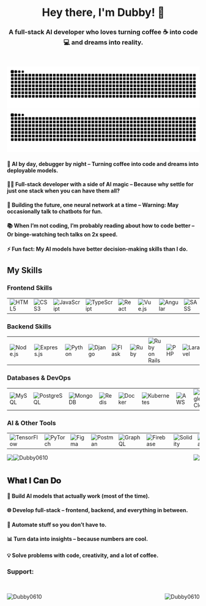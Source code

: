 <h1 align="center" dir="auto"> Hey there, I'm Dubby! 👋 </h1>
<p align="center">
  <h3 align="center">A full-stack AI developer who loves turning coffee ☕ into code 💻 and dreams into reality. </h3>
  <br clear="both">
  
  ![github contribution grid snake animation](https://raw.githubusercontent.com/Dubby0610/Dubby0610/output/snake-dark.svg#gh-dark-mode-only)
  ![github contribution grid snake animation](https://raw.githubusercontent.com/Dubby0610/Dubby0610/output/snake.svg#gh-light-mode-only)

#### 🤖 AI by day, debugger by night – Turning coffee into code and dreams into deployable models.
  
#### 👨‍💻 Full-stack developer with a side of AI magic – Because why settle for just one stack when you can have them all?
  
#### 🚀 Building the future, one neural network at a time – Warning: May occasionally talk to chatbots for fun.
  
#### 📚 When I’m not coding, I’m probably reading about how to code better – Or binge-watching tech talks on 2x speed.
  
#### ⚡ Fun fact: My AI models have better decision-making skills than I do.

</p>

## My Skills

### **Frontend Skills**
<table>
    <tr>
      <td><img src="https://skillicons.dev/icons?i=html" alt="HTML5" width="50" title="HTML5 - Markup language for structuring web content"></td>
      <td><img src="https://skillicons.dev/icons?i=css" alt="CSS3" width="50" title="CSS3 - Styling language for designing web pages"></td>
      <td><img src="https://skillicons.dev/icons?i=js" alt="JavaScript" width="50" title="JavaScript - Programming language for interactive web development"></td>
      <td><img src="https://skillicons.dev/icons?i=ts" alt="TypeScript" width="50" title="TypeScript - Typed superset of JavaScript"></td>
      <td><img src="https://skillicons.dev/icons?i=react" alt="React" width="50" title="React - JavaScript library for building user interfaces"></td>
      <td><img src="https://skillicons.dev/icons?i=vue" alt="Vue.js" width="50" title="Vue.js - Progressive JavaScript framework"></td>
      <td><img src="https://skillicons.dev/icons?i=angular" alt="Angular" width="50" title="Angular - Platform for building web applications"></td>
      <td><img src="https://skillicons.dev/icons?i=sass" alt="SASS" width="50" title="SASS - CSS preprocessor for better styling"></td>
      <td><img src="https://skillicons.dev/icons?i=tailwind" alt="Tailwind CSS" width="50" title="Tailwind CSS - Utility-first CSS framework"></td>
      <td><img src="https://skillicons.dev/icons?i=redux" alt="Redux" width="50" title="Redux - State management library for JavaScript apps"></td>
      <td><img src="https://skillicons.dev/icons?i=webpack" alt="Webpack" width="50" title="Webpack - Module bundler for JavaScript"></td>
    </tr>
</table>

### **Backend Skills**
<table>
    <tr>
      <td><img src="https://skillicons.dev/icons?i=nodejs" alt="Node.js" width="50" title="Node.js - JavaScript runtime for server-side development"></td>
      <td><img src="https://skillicons.dev/icons?i=express" alt="Express.js" width="50" title="Express.js - Web framework for Node.js"></td>
      <td><img src="https://skillicons.dev/icons?i=python" alt="Python" width="50" title="Python - Versatile programming language"></td>
      <td><img src="https://skillicons.dev/icons?i=django" alt="Django" width="50" title="Django - High-level Python web framework"></td>
      <td><img src="https://skillicons.dev/icons?i=flask" alt="Flask" width="50" title="Flask - Lightweight Python web framework"></td>
      <td><img src="https://skillicons.dev/icons?i=ruby" alt="Ruby" width="50" title="Ruby - Dynamic, object-oriented programming language"></td>
      <td><img src="https://skillicons.dev/icons?i=rails" alt="Ruby on Rails" width="50" title="Ruby on Rails - Web application framework"></td>
      <td><img src="https://skillicons.dev/icons?i=php" alt="PHP" width="50" title="PHP - Server-side scripting language"></td>
      <td><img src="https://skillicons.dev/icons?i=laravel" alt="Laravel" width="50" title="Laravel - PHP web framework"></td>
      <td><img src="https://skillicons.dev/icons?i=java" alt="Java" width="50" title="Java - Object-oriented programming language"></td>
      <td><img src="https://skillicons.dev/icons?i=spring" alt="Spring Boot" width="50" title="Spring Boot - Java framework for building web apps"></td>
    </tr>
</table>

### **Databases & DevOps**
<table>
    <tr>
      <td><img src="https://skillicons.dev/icons?i=mysql" alt="MySQL" width="50" title="MySQL - Relational database management system"></td>
      <td><img src="https://skillicons.dev/icons?i=postgres" alt="PostgreSQL" width="50" title="PostgreSQL - Advanced open-source relational database"></td>
      <td><img src="https://skillicons.dev/icons?i=mongodb" alt="MongoDB" width="50" title="MongoDB - NoSQL document-oriented database"></td>
      <td><img src="https://skillicons.dev/icons?i=redis" alt="Redis" width="50" title="Redis - In-memory data structure store"></td>
      <td><img src="https://skillicons.dev/icons?i=docker" alt="Docker" width="50" title="Docker - Containerization platform"></td>
      <td><img src="https://skillicons.dev/icons?i=kubernetes" alt="Kubernetes" width="50" title="Kubernetes - Container orchestration platform"></td>
      <td><img src="https://skillicons.dev/icons?i=aws" alt="AWS" width="50" title="AWS - Cloud computing platform"></td>
      <td><img src="https://skillicons.dev/icons?i=gcp" alt="Google Cloud" width="50" title="Google Cloud - Cloud computing services"></td>
      <td><img src="https://skillicons.dev/icons?i=azure" alt="Azure" width="50" title="Azure - Microsoft's cloud computing platform"></td>
      <td><img src="https://skillicons.dev/icons?i=git" alt="Git" width="50" title="Git - Version control system"></td>
      <td><img src="https://skillicons.dev/icons?i=github" alt="GitHub" width="50" title="GitHub - Platform for version control and collaboration"></td>
    </tr>
</table>

### **AI & Other Tools**
<table>
    <tr>
      <td><img src="https://skillicons.dev/icons?i=tensorflow" alt="TensorFlow" width="50" title="TensorFlow - Machine learning framework"></td>
      <td><img src="https://skillicons.dev/icons?i=pytorch" alt="PyTorch" width="50" title="PyTorch - Machine learning library"></td>
      <td><img src="https://skillicons.dev/icons?i=figma" alt="Figma" width="50" title="Figma - Design and prototyping tool"></td>
      <td><img src="https://skillicons.dev/icons?i=postman" alt="Postman" width="50" title="Postman - API development and testing tool"></td>
      <td><img src="https://skillicons.dev/icons?i=graphql" alt="GraphQL" width="50" title="GraphQL - Query language for APIs"></td>
      <td><img src="https://skillicons.dev/icons?i=firebase" alt="Firebase" width="50" title="Firebase - Backend-as-a-Service platform"></td>
      <td><img src="https://skillicons.dev/icons?i=solidity" alt="Solidity" width="50" title="Solidity - Programming language for smart contracts"></td>
      <td><img src="https://skillicons.dev/icons?i=blockchain" alt="Blockchain" width="50" title="Blockchain - Decentralized ledger technology"></td>
      <td><img src="https://skillicons.dev/icons?i=linux" alt="Linux" width="50" title="Linux - Open-source operating system"></td>
      <td><img src="https://skillicons.dev/icons?i=bash" alt="Bash" width="50" title="Bash - Unix shell and command language"></td>
      <td><img src="https://skillicons.dev/icons?i=vscode" alt="VS Code" width="50" title="VS Code - Code editor by Microsoft"></td>
    </tr>
</table>

<img src="https://komarev.com/ghpvc/?username=Dubby0610&label=Profile%20views&color=0e75b6&style=flat" alt="Dubby0610" /><img align="left" src="https://visitor-badge.laobi.icu/badge?page_id=Dubby0610.Dubby0610" /><img align="right" src="https://img.shields.io/github/followers/Dubby0610?label=Follow&style=social" />

<h1 align="center"></h1>

## 𝐖𝐡𝐚𝐭 𝐈 𝐂𝐚𝐧 𝐃𝐨

<div>

#### 🤖 Build AI models that actually work (most of the time).

#### 🌐 Develop full-stack – frontend, backend, and everything in between.

#### 🚀 Automate stuff so you don’t have to.

#### 📊 Turn data into insights – because numbers are cool.

#### 💡 Solve problems with code, creativity, and a lot of coffee.

</div>

<h3 align="left">Support:</h3>
<br>

<p><img align="left" src="https://github-readme-stats.vercel.app/api/top-langs?username=Dubby0610&show_icons=true&locale=en&layout=compact" alt="Dubby0610" /></p>

<p><img align="right" src="https://github-readme-stats.vercel.app/api?username=Dubby0610&show_icons=true&hide=contribs,prs&cache_seconds=86400&theme=ambient_gradient" alt="Dubby0610" /></p>
